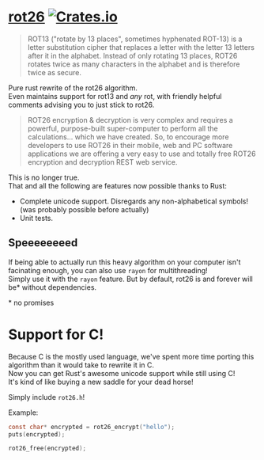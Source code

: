 # [rot26](http://rot26.org/) [![Crates.io](https://img.shields.io/crates/v/rot26.svg)]()

> ROT13 ("rotate by 13 places", sometimes hyphenated ROT-13) is a letter substitution cipher that replaces a letter with the letter 13 letters after it in the alphabet.
> Instead of only rotating 13 places, ROT26 rotates twice as many characters in the alphabet and is therefore twice as secure.

Pure rust rewrite of the rot26 algorithm.  
Even maintains support for rot13 and *any* rot, with friendly helpful comments advising you to just stick to rot26.

> ROT26 encryption & decryption is very complex and requires a powerful, purpose-built super-computer to perform all the calculations... which we have created.
> So, to encourage more developers to use ROT26 in their mobile, web and PC software applications we are offering a very easy to use and totally free ROT26 encryption and decryption REST web service.

This is no longer true.  
That and all the following are features now possible thanks to Rust:

 - Complete unicode support. Disregards any non-alphabetical symbols! (was probably possible before actually)
 - Unit tests.

## Speeeeeeeed

If being able to actually run this heavy algorithm on your computer isn't facinating enough,
you can also use `rayon` for multithreading!  
Simply use it with the `rayon` feature. But by default, rot26 is and forever will be\* without dependencies.

\* no promises

# Support for C!

Because C is the mostly used language, we've spent more time porting this algorithm than it would take to rewrite it in C.  
Now you can get Rust's awesome unicode support while still using C!  
It's kind of like buying a new saddle for your dead horse!

Simply include `rot26.h`!

Example:
```C
const char* encrypted = rot26_encrypt("hello");
puts(encrypted);

rot26_free(encrypted);
```
